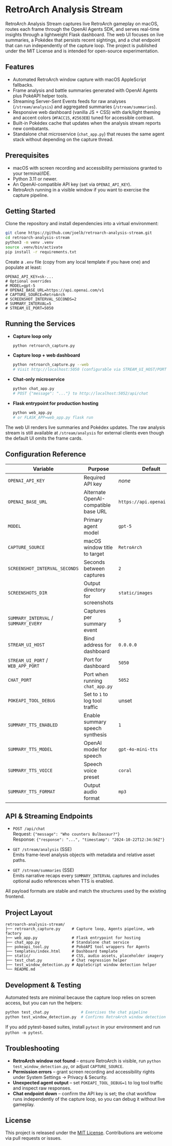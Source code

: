 # RetroArch Analysis Stream

RetroArch Analysis Stream captures live RetroArch gameplay on macOS, routes each frame through the OpenAI Agents SDK, and serves real-time insights through a lightweight Flask dashboard. The web UI focuses on live summaries, a Pokédex that persists recent sightings, and a chat endpoint that can run independently of the capture loop. The project is published under the MIT License and is intended for open-source experimentation.

## Features

- Automated RetroArch window capture with macOS AppleScript fallbacks.
- Frame analysis and battle summaries generated with OpenAI Agents plus PokéAPI helper tools.
- Streaming Server-Sent Events feeds for raw analyses (`/stream/analysis`) and aggregated summaries (`/stream/summaries`).
- Responsive web dashboard (vanilla JS + CSS) with dark/light theming and accent colors (`#FACC15`, `#2563EB`) tuned for accessible contrast.
- Built-in Pokédex cache that updates when the analysis stream reports new combatants.
- Standalone chat microservice (`chat_app.py`) that reuses the same agent stack without depending on the capture thread.

## Prerequisites

- macOS with screen recording and accessibility permissions granted to your terminal/IDE.
- Python 3.11 or newer.
- An OpenAI-compatible API key (set via `OPENAI_API_KEY`).
- RetroArch running in a visible window if you want to exercise the capture pipeline.

## Getting Started

Clone the repository and install dependencies into a virtual environment:

```bash
git clone https://github.com/joelb/retroarch-analysis-stream.git
cd retroarch-analysis-stream
python3 -m venv .venv
source .venv/bin/activate
pip install -r requirements.txt
```

Create a `.env` file (copy from any local template if you have one) and populate at least:

```
OPENAI_API_KEY=sk-...
# Optional overrides
# MODEL=gpt-5
# OPENAI_BASE_URL=https://api.openai.com/v1
# CAPTURE_SOURCE=RetroArch
# SCREENSHOT_INTERVAL_SECONDS=2
# SUMMARY_INTERVAL=5
# STREAM_UI_PORT=5050
```

## Running the Services

- **Capture loop only**  
  ```bash
  python retroarch_capture.py
  ```

- **Capture loop + web dashboard**  
  ```bash
  python retroarch_capture.py --web
  # Visit http://localhost:5050 (configurable via STREAM_UI_HOST/PORT)
  ```

- **Chat-only microservice**  
  ```bash
  python chat_app.py
  # POST {"message": "..."} to http://localhost:5052/api/chat
  ```

- **Flask entrypoint for production hosting**  
  ```bash
  python web_app.py
  # or FLASK_APP=web_app.py flask run
  ```

The web UI renders live summaries and Pokédex updates. The raw analysis stream is still available at `/stream/analysis` for external clients even though the default UI omits the frame cards.

## Configuration Reference

| Variable | Purpose | Default |
| --- | --- | --- |
| `OPENAI_API_KEY` | Required API key | _none_ |
| `OPENAI_BASE_URL` | Alternate OpenAI-compatible base URL | `https://api.openai.com/v1` |
| `MODEL` | Primary agent model | `gpt-5` |
| `CAPTURE_SOURCE` | macOS window title to target | `RetroArch` |
| `SCREENSHOT_INTERVAL_SECONDS` | Seconds between captures | `2` |
| `SCREENSHOTS_DIR` | Output directory for screenshots | `static/images` |
| `SUMMARY_INTERVAL` / `SUMMARY_EVERY` | Captures per summary event | `5` |
| `STREAM_UI_HOST` | Bind address for dashboard | `0.0.0.0` |
| `STREAM_UI_PORT` / `WEB_APP_PORT` | Port for dashboard | `5050` |
| `CHAT_PORT` | Port when running `chat_app.py` | `5052` |
| `POKEAPI_TOOL_DEBUG` | Set to `1` to log tool traffic | unset |
| `SUMMARY_TTS_ENABLED` | Enable summary speech synthesis | `1` |
| `SUMMARY_TTS_MODEL` | OpenAI model for speech | `gpt-4o-mini-tts` |
| `SUMMARY_TTS_VOICE` | Speech voice preset | `coral` |
| `SUMMARY_TTS_FORMAT` | Output audio format | `mp3` |

## API & Streaming Endpoints

- `POST /api/chat`  
  Request: `{"message": "Who counters Bulbasaur?"}`  
  Response: `{"response": "...", "timestamp": "2024-10-22T12:34:56Z"}`

- `GET /stream/analysis` (SSE)  
  Emits frame-level analysis objects with metadata and relative asset paths.

- `GET /stream/summaries` (SSE)  
  Emits narrative recaps every `SUMMARY_INTERVAL` captures and includes optional audio references when TTS is enabled.

All payload formats are stable and match the structures used by the existing frontend.

## Project Layout

```
retroarch-analysis-stream/
├── retroarch_capture.py     # Capture loop, Agents pipeline, web factory
├── web_app.py               # Flask entrypoint for hosting
├── chat_app.py              # Standalone chat service
├── pokeapi_tool.py          # PokéAPI tool wrappers for Agents
├── templates/index.html     # Dashboard template
├── static/                  # CSS, audio assets, placeholder imagery
├── test_chat.py             # Chat regression helper
├── test_window_detection.py # AppleScript window detection helper
└── README.md
```

## Development & Testing

Automated tests are minimal because the capture loop relies on screen access, but you can run the helpers:

```bash
python test_chat.py              # Exercises the chat pipeline
python test_window_detection.py  # Confirms RetroArch window detection
```

If you add pytest-based suites, install `pytest` in your environment and run `python -m pytest`.

## Troubleshooting

- **RetroArch window not found** – ensure RetroArch is visible, run `python test_window_detection.py`, or adjust `CAPTURE_SOURCE`.
- **Permission errors** – grant screen recording and accessibility rights under System Settings → Privacy & Security.
- **Unexpected agent output** – set `POKEAPI_TOOL_DEBUG=1` to log tool traffic and inspect raw responses.
- **Chat endpoint down** – confirm the API key is set; the chat workflow runs independently of the capture loop, so you can debug it without live gameplay.

## License

This project is released under the [MIT License](LICENSE). Contributions are welcome via pull requests or issues.
